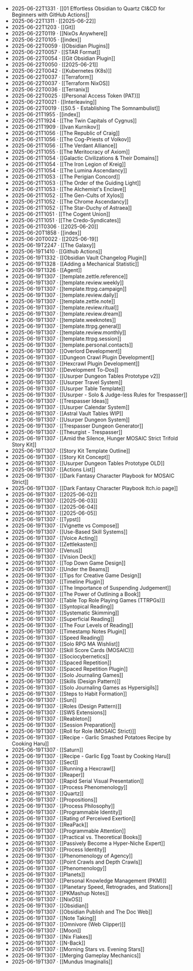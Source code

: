 - 2025-06-22T1331 · [[01 Effortless Obsidian to Quartz CI&CD for Beginners with GitHub Actions]]
- 2025-06-22T1311 · [[2025-06-22]]
- 2025-06-22T1203 · [[Git]]
- 2025-06-22T0119 · [[NixOs Anywhere]]
- 2025-06-22T0105 · [[index]]
- 2025-06-22T0059 · [[Obsidian Plugins]]
- 2025-06-22T0057 · [[STAR Format]]
- 2025-06-22T0054 · [[Git Obsidian Plugin]]
- 2025-06-22T0050 · [[2025-06-21]]
- 2025-06-22T0042 · [[Kubernetes (K8s)]]
- 2025-06-22T0037 · [[Terraform]]
- 2025-06-22T0037 · [[Terraform NixOS]]
- 2025-06-22T0036 · [[Terranix]]
- 2025-06-22T0025 · [[Personal Access Token (PAT)]]
- 2025-06-22T0021 · [[Interleaving]]
- 2025-06-22T0019 · [[S0.5 - Establishing The Somnambulist]]
- 2025-06-21T1955 · [[index]]
- 2025-06-21T1924 · [[The Twin Capitals of Cygnus]]
- 2025-06-21T1909 · [[Ivan Kurnikov]]
- 2025-06-21T1056 · [[The Republic of Craig]]
- 2025-06-21T1056 · [[The Cog-Priests of Volkov]]
- 2025-06-21T1056 · [[The Verdant Alliance]]
- 2025-06-21T1055 · [[The Meritocracy of Axiom]]
- 2025-06-21T1054 · [[Galactic Civilizations & Their Domains]]
- 2025-06-21T1054 · [[The Iron Legion of Kreig]]
- 2025-06-21T1054 · [[The Lumina Ascendancy]]
- 2025-06-21T1053 · [[The Perigian Concord]]
- 2025-06-21T1053 · [[The Order of the Guiding Light]]
- 2025-06-21T1053 · [[The Alchemist's Enclave]]
- 2025-06-21T1052 · [[The Gen-Cults of Xylos]]
- 2025-06-21T1052 · [[The Chrome Ascendancy]]
- 2025-06-21T1052 · [[The Star-Duchy of Astraea]]
- 2025-06-21T1051 · [[The Cogent Union]]
- 2025-06-21T1051 · [[The Credo-Syndicates]]
- 2025-06-21T0306 · [[2025-06-20]]
- 2025-06-20T1858 · [[index]]
- 2025-06-20T0022 · [[2025-06-19]]
- 2025-06-19T2247 · [[The Galaxy]]
- 2025-06-19T1410 · [[Github Actions]]
- 2025-06-19T1332 · [[Obsidian Vault Changelog Plugin]]
- 2025-06-19T1328 · [[Adding a Mechanical Statistic]]
- 2025-06-19T1326 · [[Agent]]
- 2025-06-19T1307 · [[template.zettle.reference]]
- 2025-06-19T1307 · [[template.review.weekly]]
- 2025-06-19T1307 · [[template.ttrpg.campaign]]
- 2025-06-19T1307 · [[template.review.daily]]
- 2025-06-19T1307 · [[template.zettle.note]]
- 2025-06-19T1307 · [[template.review.ritual]]
- 2025-06-19T1307 · [[template.review.dream]]
- 2025-06-19T1307 · [[template.weeknotes]]
- 2025-06-19T1307 · [[template.ttrpg.general]]
- 2025-06-19T1307 · [[template.review.monthly]]
- 2025-06-19T1307 · [[template.ttrpg.session]]
- 2025-06-19T1307 · [[template.personal.contacts]]
- 2025-06-19T1307 · [[Overlord Development]]
- 2025-06-19T1307 · [[Dungeon Crawl Plugin Development]]
- 2025-06-19T1307 · [[Hexcrawl Plugin Development]]
- 2025-06-19T1307 · [[Development To-Dos]]
- 2025-06-19T1307 · [[Usurper Dungeon Tables Prototype v2]]
- 2025-06-19T1307 · [[Usurper Travel System]]
- 2025-06-19T1307 · [[Usurper Table Template]]
- 2025-06-19T1307 · [[Usurper - Solo & Judge-less Rules for Trespasser]]
- 2025-06-19T1307 · [[Trespasser Ideas]]
- 2025-06-19T1307 · [[Usurper Calendar System]]
- 2025-06-19T1307 · [[Astral Vault Tables WIP]]
- 2025-06-19T1307 · [[Usurper Dungeon System]]
- 2025-06-19T1307 · [[Trespasser Dungeon Generator]]
- 2025-06-19T1307 · [[Theurgist - Trespasser]]
- 2025-06-19T1307 · [[Amid the Silence, Hunger MOSAIC Strict Trifold Story Kit]]
- 2025-06-19T1307 · [[Story Kit Template Outline]]
- 2025-06-19T1307 · [[Story Kit Concept]]
- 2025-06-19T1307 · [[Usurper Dungeon Tables Prototype OLD]]
- 2025-06-19T1307 · [[Actions List]]
- 2025-06-19T1307 · [[Dark Fantasy Character Playbook for MOSAIC Strict]]
- 2025-06-19T1307 · [[Dark Fantasy Character Playbook Itch.io page]]
- 2025-06-19T1307 · [[2025-06-02]]
- 2025-06-19T1307 · [[2025-06-03]]
- 2025-06-19T1307 · [[2025-06-04]]
- 2025-06-19T1307 · [[2025-06-05]]
- 2025-06-19T1307 · [[Typst]]
- 2025-06-19T1307 · [[Vignette vs Compose]]
- 2025-06-19T1307 · [[Use-Based Skill Systems]]
- 2025-06-19T1307 · [[Voice Acting]]
- 2025-06-19T1307 · [[Zettlekasten]]
- 2025-06-19T1307 · [[Venus]]
- 2025-06-19T1307 · [[Vision Deck]]
- 2025-06-19T1307 · [[Top Down Game Design]]
- 2025-06-19T1307 · [[Under the Beams]]
- 2025-06-19T1307 · [[Tips for Creative Game Design]]
- 2025-06-19T1307 · [[Timeline Plugin]]
- 2025-06-19T1307 · [[The Importance of Suspending Judgement]]
- 2025-06-19T1307 · [[The Power of Outlining a Book]]
- 2025-06-19T1307 · [[Table Top Role Playing Games (TTRPGs)]]
- 2025-06-19T1307 · [[Syntopical Reading]]
- 2025-06-19T1307 · [[Systematic Skimming]]
- 2025-06-19T1307 · [[Superficial Reading]]
- 2025-06-19T1307 · [[The Four Levels of Reading]]
- 2025-06-19T1307 · [[Timestamp Notes Plugin]]
- 2025-06-19T1307 · [[Speed Reading]]
- 2025-06-19T1307 · [[Solo RPG MA Wishlist]]
- 2025-06-19T1307 · [[Skill Score Cards (MOSAIC)]]
- 2025-06-19T1307 · [[Sociocybernetics]]
- 2025-06-19T1307 · [[Spaced Repetition]]
- 2025-06-19T1307 · [[Spaced Repetition Plugin]]
- 2025-06-19T1307 · [[Solo Journaling Games]]
- 2025-06-19T1307 · [[Skills (Design Pattern)]]
- 2025-06-19T1307 · [[Solo Journaling Games as Hypersigils]]
- 2025-06-19T1307 · [[Steps to Habit Formation]]
- 2025-06-19T1307 · [[Sun]]
- 2025-06-19T1307 · [[Roles (Design Pattern)]]
- 2025-06-19T1307 · [[SWS Extensions]]
- 2025-06-19T1307 · [[Reableton]]
- 2025-06-19T1307 · [[Session Preparation]]
- 2025-06-19T1307 · [[Roll for Role (MOSAIC Strict)]]
- 2025-06-19T1307 · [[Recipe - Garlic Smashed Potatoes Recipe by Cooking Haru]]
- 2025-06-19T1307 · [[Saturn]]
- 2025-06-19T1307 · [[Recipe - Garlic Egg Toast by Cooking Haru]]
- 2025-06-19T1307 · [[Sect]]
- 2025-06-19T1307 · [[Running a Hexcrawl]]
- 2025-06-19T1307 · [[Reaper]]
- 2025-06-19T1307 · [[Rapid Serial Visual Presentation]]
- 2025-06-19T1307 · [[Process Phenomenology]]
- 2025-06-19T1307 · [[Quartz]]
- 2025-06-19T1307 · [[Propositions]]
- 2025-06-19T1307 · [[Process Philosophy]]
- 2025-06-19T1307 · [[Programmable Identity]]
- 2025-06-19T1307 · [[Rating of Perceived Exertion]]
- 2025-06-19T1307 · [[ReaPack]]
- 2025-06-19T1307 · [[Programmable Attention]]
- 2025-06-19T1307 · [[Practical vs. Theoretical Books]]
- 2025-06-19T1307 · [[Passively Become a Hyper-Niche Expert]]
- 2025-06-19T1307 · [[Process Identity]]
- 2025-06-19T1307 · [[Phenomenology of Agency]]
- 2025-06-19T1307 · [[Point Crawls and Depth Crawls]]
- 2025-06-19T1307 · [[Phenomenology]]
- 2025-06-19T1307 · [[Planets]]
- 2025-06-19T1307 · [[Personal Knowledge Management (PKM)]]
- 2025-06-19T1307 · [[Planetary Speed, Retrogrades, and Stations]]
- 2025-06-19T1307 · [[PKMashup Notes]]
- 2025-06-19T1307 · [[NixOS]]
- 2025-06-19T1307 · [[Obsidian]]
- 2025-06-19T1307 · [[Obsidian Publish and The Doc Web]]
- 2025-06-19T1307 · [[Note Taking]]
- 2025-06-19T1307 · [[Omnivore (Web Clipper)]]
- 2025-06-19T1307 · [[Moon]]
- 2025-06-19T1307 · [[Nix Flakes]]
- 2025-06-19T1307 · [[N-Back]]
- 2025-06-19T1307 · [[Morning Stars vs. Evening Stars]]
- 2025-06-19T1307 · [[Merging Gameplay Mechanics]]
- 2025-06-19T1307 · [[Mundus Imaginalis]]
